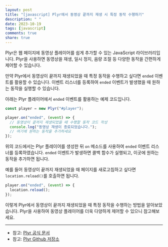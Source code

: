 ```yaml
---
layout: post
title: "[javascript] Plyr에서 동영상 끝까지 재생 시 특정 동작 수행하기"
description: " "
date: 2023-10-19
tags: [javascript]
comments: true
share: true
---
```


Plyr은 웹 페이지에 동영상 플레이어를 쉽게 추가할 수 있는 JavaScript 라이브러리입니다. Plyr을 사용하면 동영상을 재생, 일시 정지, 음량 조절 등 다양한 동작을 간편하게 제어할 수 있습니다.

만약 Plyr에서 동영상이 끝까지 재생되었을 때 특정 동작을 수행하고 싶다면 `ended` 이벤트를 활용할 수 있습니다. 이벤트 리스너를 등록하여 `ended` 이벤트가 발생했을 때 원하는 동작을 실행할 수 있습니다.

아래는 Plyr 플레이어에서 `ended` 이벤트를 활용하는 예제 코드입니다.

```javascript
const player = new Plyr("#player");

player.on("ended", (event) => {
  // 동영상이 끝까지 재생되었을 때 수행할 동작 코드 작성
  console.log("동영상 재생이 종료되었습니다.");
  // 여기에 원하는 동작을 추가하세요
});
```

위의 코드에서는 Plyr 플레이어를 생성한 뒤 `on` 메소드를 사용하여 `ended` 이벤트 리스너를 등록하였습니다. `ended` 이벤트가 발생하면 콜백 함수가 실행되고, 이곳에 원하는 동작을 추가하면 됩니다.

예를 들어 동영상이 끝까지 재생되었을 때 페이지를 새로고침하고 싶다면 `location.reload()`를 호출하면 됩니다.

```javascript
player.on("ended", (event) => {
  location.reload();
});
```

이렇게 Plyr에서 동영상이 끝까지 재생되었을 때 특정 동작을 수행하는 방법을 알아보았습니다. Plyr을 사용하여 동영상 플레이어를 더욱 다양하게 제어할 수 있으니 참고해보세요.

---

* 참고: [Plyr 공식 문서](https://plyr.io/)
* 참고: [Plyr Github 저장소](https://github.com/sampotts/plyr)
